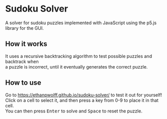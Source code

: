 # Sudoku Solver
A solver for sudoku puzzles implemented with JavaScript using the p5.js library for the GUI.

## How it works
It uses a recursive backtracking algorithm to test possible puzzles and backtrack when\
a puzzle is incorrect, until it eventually generates the correct puzzle.

## How to use
Go to https://ethanpwolff.github.io/sudoku-solver/ to test it out for yourself!\
Click on a cell to select it, and then press a key from 0-9 to place it in that cell.\
You can then press <kbd>Enter</kbd> to solve and <kbd>Space</kbd> to reset the puzzle.
